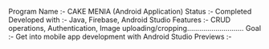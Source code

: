 Program Name :- CAKE MENIA (Android Application)
Status :- Completed
Developed with :- Java, Firebase, Android Studio
Features :- CRUD operations, Authentication, Image uploading/cropping............................
Goal :- Get into mobile app development with Android Studio
Previews :-
